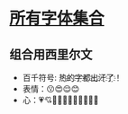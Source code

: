 
# [所有字体集合](https://unicode-table.com/cn/)

## 组合用西里尔文

- 百千符号: 热҈的҈字҈都҈出҈汗҈了҈！
- 表情：😗😍😌😊
- 心：💗💘💙💚💛💜🖤💝💞💟💑